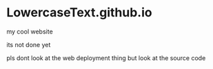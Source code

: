 # LowercaseText.github.io
my cool website

its not done yet

pls dont look at the web deployment thing but look at the source code
